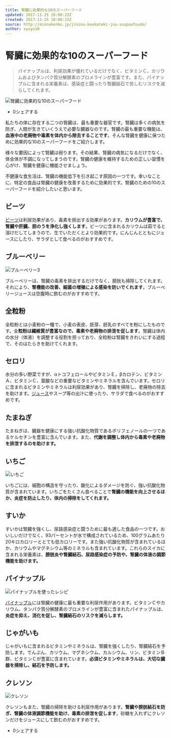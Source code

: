 ```yaml
---
title: 腎臓に効果的な10のスーパーフード
updated: 2017-11-25 10:00:23Z
created: 2017-11-25 10:00:23Z
source: http://minnakenko.jp/jinzou-koukateki-juu-suupaafuudo/
author: xyvyx10
---
```


# 腎臓に効果的な10のスーパーフード

> パイナップルは、利尿効果が優れているだけでなく、ビタミンＣ、カリウムおよびタンパク質分解酵素のブロメラインが豊富です。また、パイナップルに含まれる栄養素は、感染症と闘ったり腎臓結石で苦しむリスクを減らしてくれます。

![腎臓に効果的な10のスーパーフード](../_resources/514c9188bfac6e05c59072ef83f8c5d9.jpg)

- 0シェアする

私たちの体に存在する二つの腎臓は、最も重要な器官です。腎臓は多くの病気を防ぎ、人間が生きていくうえで必要な臓器なのです。腎臓の最も重要な機能は、**血液中の老廃物や毒素を体内から除去することです**。そんな腎臓を健康に保つために効果的な10のスーパーフードをご紹介します。

様々な要因によって腎臓は弱ります。その結果、腎臓の病気になるだけでなく、体全体が不調になってしまうのです。腎臓の健康を維持するための正しい習慣を心がけ、腎臓を健康に機能させましょう。

不健康な食生活は、腎臓の機能低下を引き起こす原因の一つです。幸いなことに、特定の食品は腎臓の健康を改善するために効果的です。腎臓のための10のスーパーフードを紹介したいと思います。

## ビーツ

[ビーツ](https://minnakenko.jp/watashitachi-nikibi-kenkou-oshiete-kureru-koto/)は利尿効果があり、毒素を排出する効果があります。**カリウムが豊富で、腎臓や肝臓、胆のうを浄化し強くします**。ビーツに含まれるカリウムは茹でると溶けだしてしまうので、生でいただくとより効果的です。にんじんとともにジュースにしたり、サラダとして食べるのがおすすめです。

## ブルーベリー

![ブルーベリー3](../_resources/7b30974a7f94d4eab1045f69d7bb99b5.jpg)

ブルーベリーは、腎臓の毒素を排出するだけでなく、膀胱も掃除してくれます。それにより、**腎機能の改善、細菌の増殖による感染を防いでくれます**。ブルーベリージュースは空腹時に飲むのがおすすめです。

## 全粒粉

全粒粉とは小麦粉の一種で、小麦の表皮、胚芽、胚乳のすべてを粉にしたものです。全**粒粉は繊維質が豊富なので、毒素や老廃物の排泄を促します**。腎臓は体内の水分（体液）を調整する役割を担っており、全粒粉は腎臓をきれいにする過程で、そのはたらきを助けてくれます。

## セロリ

水分の多い野菜ですが、αトコフェロールやビタミンＥ，βカロテン、ビタミンＡ、ビタミンＣ、葉酸などの重要なビタミンやミネラルを含んでいます。セロリに含まれるビタミンやミネラルは利尿効果があり、腎臓を掃除し、老廃物の除去を助けます。[ジュース](https://minnakenko.jp/serori-subarashii-chiyuryoku/)やスープ等の出汁に使ったり、サラダで食べるのがおすすめです。

## たまねぎ

たまねぎは、臓器を健康にする強い抗酸化物質であるポリフェノールの一つであるケルセチンを豊富に含んでいます。また、**代謝を調整し体内から毒素や老廃物を排泄するのを助けます。**

## いちご

![いちご](../_resources/6661b913a0927ba28b63638dee0114c8.jpg)

いちごには、細胞の構造を守ったり、酸化によるダメージを防ぐ、強い抗酸化物質が含まれています。いちごをたくさん食べることで**腎臓の機能を向上させるほか、炎症を防止したり、体内の掃除をしてくれます。**

## すいか

すいかは腎臓を強くし、尿路感染症と闘うために最も適した食品の一つです。おいしいだけでなく、93パーセントが水で構成されているため、100グラムあたり20キロカロリーととても低カロリーです。また強い抗酸化物質が含まれているほか、カリウムやマグネシウム等のミネラルも含まれています。これらのスイカに含まれる栄養素は、**膀胱炎や腎臓結石、尿路感染症の予防や、腎臓の体液の調節機能を助けます。**

## パイナップル

![パイナップルを使ったレシピ](../_resources/796631ba48182dea80b24dea41ab1fa8.jpg)

[パイナップル](https://minnakenko.jp/gan-chiryou-yakudatsu-painappuru-kouso/)には腎臓の健康に最も重要な利尿作用があります。ビタミンＣやカリウム、タンパク質分解酵素のブロメラインが豊富に含まれたパイナップルは、**炎症を抑え、消化を促し、腎臓結石のリスクを減らします。**

## じゃがいも

じゃがいもに含まれるビタミンやミネラルは、腎臓を強くしたり、腎臓結石を予防します。でんぷん、カリウム、マグネシウム、カルシウム、リン、ビタミンＢ群、ビタミンＣが豊富に含まれています。**必須ビタミンやミネラルは、大切な臓器を掃除し、結石を予防します。**

## クレソン

![クレソン](../_resources/901c7bbc0d783359ae23ed1c096d3d9d.jpg)

クレソンもまた、腎臓の掃除を助ける利尿作用があります。**腎臓や膀胱結石を防ぎ、腎臓の体液調節機能を助け、毒素の排泄を促します**。砂糖を入れずにクレソンだけをジュースにして飲むのがおすすめです。

- 0シェアする